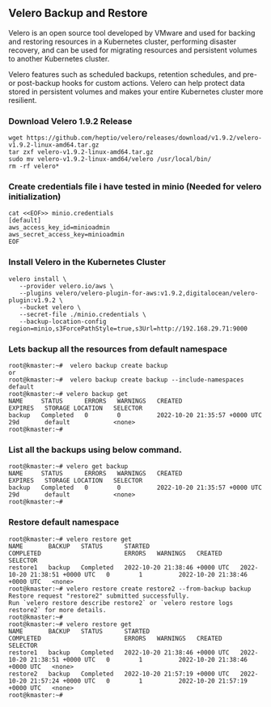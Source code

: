 ## Velero Backup and Restore

Velero is an open source tool developed by VMware and used for backing and restoring resources in a 
Kubernetes cluster, performing disaster recovery, and can be used for migrating resources and 
persistent volumes to another Kubernetes cluster.

Velero features such as scheduled backups, retention schedules, and pre- or post-backup hooks for custom actions. 
Velero can help protect data stored in persistent volumes and makes your entire Kubernetes cluster more resilient.

### Download Velero 1.9.2 Release

```
wget https://github.com/heptio/velero/releases/download/v1.9.2/velero-v1.9.2-linux-amd64.tar.gz
tar zxf velero-v1.9.2-linux-amd64.tar.gz
sudo mv velero-v1.9.2-linux-amd64/velero /usr/local/bin/
rm -rf velero*

```
### Create credentials file i have tested in minio (Needed for velero initialization)
```
cat <<EOF>> minio.credentials
[default]
aws_access_key_id=minioadmin
aws_secret_access_key=minioadmin
EOF
```
### Install Velero in the Kubernetes Cluster
```
velero install \
   --provider velero.io/aws \
   --plugins velero/velero-plugin-for-aws:v1.9.2,digitalocean/velero-plugin:v1.9.2 \
   --bucket velero \
   --secret-file ./minio.credentials \
   --backup-location-config region=minio,s3ForcePathStyle=true,s3Url=http://192.168.29.71:9000
```

### Lets backup all the resources from default namespace 
``` 
root@kmaster:~#  velero backup create backup
or
root@kmaster:~#  velero backup create backup --include-namespaces default
root@kmaster:~# velero backup get
NAME     STATUS      ERRORS   WARNINGS   CREATED                         EXPIRES   STORAGE LOCATION   SELECTOR
backup   Completed   0        0          2022-10-20 21:35:57 +0000 UTC   29d       default            <none>
root@kmaster:~# 
````
### List all the backups using below command.
```
root@kmaster:~# velero get backup
NAME     STATUS      ERRORS   WARNINGS   CREATED                         EXPIRES   STORAGE LOCATION   SELECTOR
backup   Completed   0        0          2022-10-20 21:35:57 +0000 UTC   29d       default            <none>
root@kmaster:~# 
```
### Restore default namespace
```
root@kmaster:~# velero restore get
NAME       BACKUP   STATUS      STARTED                         COMPLETED                       ERRORS   WARNINGS   CREATED                         SELECTOR
restore1   backup   Completed   2022-10-20 21:38:46 +0000 UTC   2022-10-20 21:38:51 +0000 UTC   0        1          2022-10-20 21:38:46 +0000 UTC   <none>
root@kmaster:~# velero restore create restore2 --from-backup backup
Restore request "restore2" submitted successfully.
Run `velero restore describe restore2` or `velero restore logs restore2` for more details.
root@kmaster:~# 
root@kmaster:~# velero restore get
NAME       BACKUP   STATUS      STARTED                         COMPLETED                       ERRORS   WARNINGS   CREATED                         SELECTOR
restore1   backup   Completed   2022-10-20 21:38:46 +0000 UTC   2022-10-20 21:38:51 +0000 UTC   0        1          2022-10-20 21:38:46 +0000 UTC   <none>
restore2   backup   Completed   2022-10-20 21:57:19 +0000 UTC   2022-10-20 21:57:24 +0000 UTC   0        1          2022-10-20 21:57:19 +0000 UTC   <none>
root@kmaster:~# 
``` 



